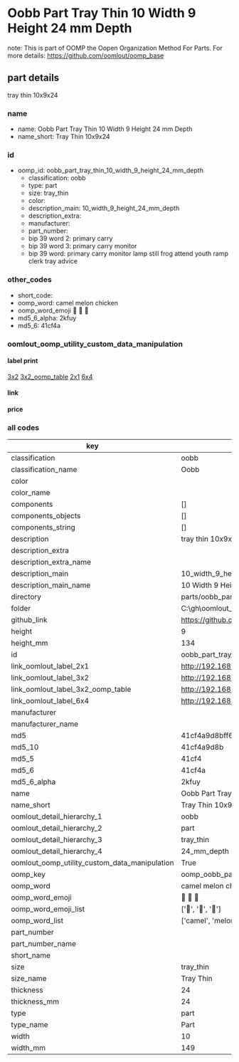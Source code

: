 # Oobb Part Tray Thin 10 Width 9 Height 24 mm Depth  

note: This is part of OOMP the Oopen Organization Method For Parts. For more details: https://github.com/oomlout/oomp_base

##  part details
  



tray thin 10x9x24



### name
* name: Oobb Part Tray Thin 10 Width 9 Height 24 mm Depth
* name_short: Tray Thin 10x9x24 
### id
* oomp_id: oobb_part_tray_thin_10_width_9_height_24_mm_depth
  * classification: oobb
  * type: part
  * size: tray_thin
  * color: 
  * description_main: 10_width_9_height_24_mm_depth
  * description_extra: 
  * manufacturer: 
  * part_number: 
  * bip 39 word 2: primary carry
  * bip 39 word 3: primary carry monitor
  * bip 39 word: primary carry monitor lamp still frog attend youth ramp clerk tray advice

### other_codes
* short_code: 
* oomp_word: camel melon chicken
* oomp_word_emoji :camel: :melon: :chicken:
* md5_6_alpha: 2kfuy
* md5_6: 41cf4a






### oomlout_oomp_utility_custom_data_manipulation
#### label print
[3x2](http://192.168.1.245:1112/?label=oomp%202kfuy)
[3x2_oomp_table](http://192.168.1.108:1112/?label=oomp%202kfuy)
[2x1](http://192.168.1.242:1112/?label=oomp%202kfuy)
[6x4](http://192.168.1.55:1112/?label=oomp%202kfuy)    

#### link

                              

#### price







### all codes 
| key | value |  
| --- | --- |  
| classification | oobb |  
| classification_name | Oobb |  
| color |  |  
| color_name |  |  
| components | [] |  
| components_objects | [] |  
| components_string | [] |  
| description | tray thin 10x9x24 |  
| description_extra |  |  
| description_extra_name |  |  
| description_main | 10_width_9_height_24_mm_depth |  
| description_main_name | 10 Width 9 Height 24 mm Depth |  
| directory | parts/oobb_part_tray_thin_10_width_9_height_24_mm_depth |  
| folder | C:\gh\oomlout_oobb_version_4_generated_parts\parts\oobb_part_tray_thin_10_width_9_height_24_mm_depth |  
| github_link | https://github.com/oomlout/oomlout_oomp_part_src/tree/main/parts/oobb_part_tray_thin_10_width_9_height_24_mm_depth |  
| height | 9 |  
| height_mm | 134 |  
| id | oobb_part_tray_thin_10_width_9_height_24_mm_depth |  
| link_oomlout_label_2x1 | http://192.168.1.242:1112/?label=oomp%202kfuy |  
| link_oomlout_label_3x2 | http://192.168.1.245:1112/?label=oomp%202kfuy |  
| link_oomlout_label_3x2_oomp_table | http://192.168.1.108:1112/?label=oomp%202kfuy |  
| link_oomlout_label_6x4 | http://192.168.1.55:1112/?label=oomp%202kfuy |  
| manufacturer |  |  
| manufacturer_name |  |  
| md5 | 41cf4a9d8bff61d174eae7cd1e08bd55 |  
| md5_10 | 41cf4a9d8b |  
| md5_5 | 41cf4 |  
| md5_6 | 41cf4a |  
| md5_6_alpha | 2kfuy |  
| name | Oobb Part Tray Thin 10 Width 9 Height 24 mm Depth |  
| name_short | Tray Thin 10x9x24  |  
| oomlout_detail_hierarchy_1 | oobb |  
| oomlout_detail_hierarchy_2 | part |  
| oomlout_detail_hierarchy_3 | tray_thin |  
| oomlout_detail_hierarchy_4 | 24_mm_depth |  
| oomlout_oomp_utility_custom_data_manipulation | True |  
| oomp_key | oomp_oobb_part_tray_thin_10_width_9_height_24_mm_depth |  
| oomp_word | camel melon chicken |  
| oomp_word_emoji | :camel: :melon: :chicken: |  
| oomp_word_emoji_list | [':camel:', ':melon:', ':chicken:'] |  
| oomp_word_list | ['camel', 'melon', 'chicken'] |  
| part_number |  |  
| part_number_name |  |  
| short_name |  |  
| size | tray_thin |  
| size_name | Tray Thin |  
| thickness | 24 |  
| thickness_mm | 24 |  
| type | part |  
| type_name | Part |  
| width | 10 |  
| width_mm | 149 |  
